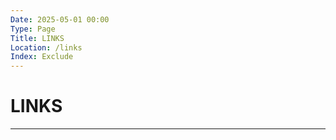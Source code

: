 ```yaml
---
Date: 2025-05-01 00:00
Type: Page
Title: LINKS
Location: /links
Index: Exclude
---
```


# LINKS

---

